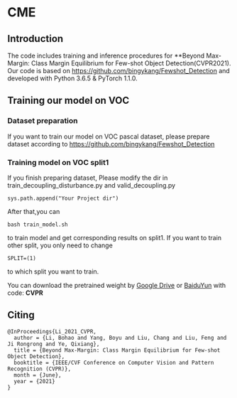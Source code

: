 # CME
## Introduction
The code includes training and inference procedures for **Beyond Max-Margin: Class Margin Equilibrium for Few-shot Object Detection(CVPR2021).
Our code is based on https://github.com/bingykang/Fewshot_Detection and developed with Python 3.6.5 & PyTorch 1.1.0.
## Training our model on VOC
### Dataset preparation
If you want to train our model on VOC pascal dataset, please prepare dataset according to https://github.com/bingykang/Fewshot_Detection
### Training model on VOC split1
If you finish preparing dataset,
Please modify the dir in train_decoupling_disturbance.py and valid_decoupling.py
```
sys.path.append("Your Project dir")
```

After that,you can 
```
bash train_model.sh
```
to train model and get corresponding results on split1.
If you want to train other split, you only need to change
```
SPLIT=(1)
```
to which split you want to train.

You can download the pretrained weight by [Google Drive](https://drive.google.com/file/d/1-0Q2EqYXXb0dDm1J0e4dgyXeoQAesibU/view?usp=sharing) or [BaiduYun](https://pan.baidu.com/s/1WUrF0-dMyaS3InObBQa5zw ) with code: **CVPR** 

## Citing

```
@InProceedings{Li_2021_CVPR,
  author = {Li, Bohao and Yang, Boyu and Liu, Chang and Liu, Feng and Ji Rongrong and Ye, Qixiang},
  title = {Beyond Max-Margin: Class Margin Equilibrium for Few-shot Object Detection},
  booktitle = {IEEE/CVF Conference on Computer Vision and Pattern Recognition (CVPR)},
  month = {June},
  year = {2021}
}
```
